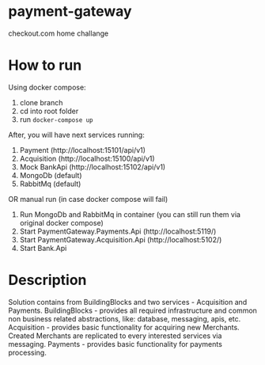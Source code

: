 # payment-gateway
checkout.com home challange

# How to run

Using docker compose:
  1. clone branch
  2. cd into root folder
  3. run `docker-compose up`
  
After, you will have next services running:
  1. Payment (http://localhost:15101/api/v1)
  2. Acquisition (http://localhost:15100/api/v1)
  3. Mock BankApi (http://localhost:15102/api/v1)
  4. MongoDb (default)
  5. RabbitMq (default)
  
  
OR manual run (in case docker compose will fail)
  1. Run MongoDb and RabbitMq in container (you can still run them via original docker compose)
  2. Start PaymentGateway.Payments.Api (http://localhost:5119/)
  3. Start PaymentGateway.Acquisition.Api (http://localhost:5102/)
  4. Start Bank.Api
  
# Description
Solution contains from BuildingBlocks and two services - Acquisition and Payments.
  BuildingBlocks - provides all required infrastructure and common non business related abstractions, like: database, messaging, apis, etc.
  Acquisition - provides basic functionality for acquiring new Merchants. Created Merchants are replicated to every interested services via messaging.
  Payments - provides basic functionality for payments processing.
